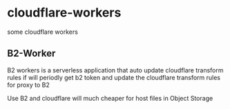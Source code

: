 # cloudflare-workers

some cloudflare workers

## B2-Worker

B2 workers is a serverless application that auto update cloudflare transform rules
if will periodly get b2 token and update the cloudflare transform rules for proxy to B2

Use B2 and cloudflare will much cheaper for host files in Object Storage

